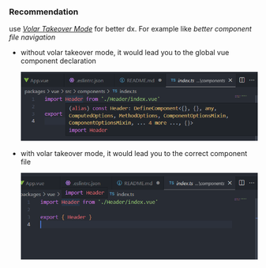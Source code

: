 ### Recommendation

use [_Volar Takeover Mode_](https://vuejs.org/guide/typescript/overview.html#configuring-tsconfig-json) for better dx. For example like _better component file navigation_

- without volar takeover mode, it would lead you to the global vue component declaration

  <img src="../../public/c497721504017dc847ac901253e5f38.png">

- with volar takeover mode, it would lead you to the correct component file

  <img src="../../public/7783c55557c54fd2a12a6e0d46a3b98.png" />
